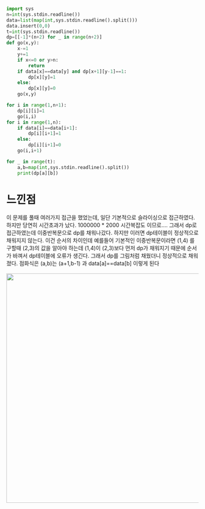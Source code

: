 ```py
import sys
n=int(sys.stdin.readline())
data=list(map(int,sys.stdin.readline().split()))
data.insert(0,0)
t=int(sys.stdin.readline())
dp=[[-1]*(n+2) for _ in range(n+2)]
def go(x,y):
    x-=1
    y+=1
    if x<=0 or y>n:
        return
    if data[x]==data[y] and dp[x+1][y-1]==1:
        dp[x][y]=1
    else:
        dp[x][y]=0
    go(x,y)

for i in range(1,n+1):
    dp[i][i]=1
    go(i,i)
for i in range(1,n):
    if data[i]==data[i+1]:
        dp[i][i+1]=1
    else:
        dp[i][i+1]=0
    go(i,i+1)

for _ in range(t):
    a,b=map(int,sys.stdin.readline().split())
    print(dp[a][b])
```
<h1>느낀점</h1>
이 문제를 풀때 여러가지 접근을 했었는데, 일단 기본적으로 슬라이싱으로 접근하였다.
하지만 당연히 시간초과가 났다. 1000000 * 2000 시간복잡도 이므로....
그래서 dp로 접근하였는데 이중반복문으로 dp를 채워나갔다. 하지만 이러면 dp테이블이 정상적으로 채워지지 않는다. 이건 순서의 차이인데
예를들어 기본적인 이중반복문이라면 (1,4) 를 구할때 (2,3)의 값을 알아야 하는데 (1,4)이 (2,3)보다 먼저 dp가 채워지기 때문에
순서가 바껴서 dp테이블에 오류가 생긴다. 그래서 dp를 그림처럼 채웠더니 정상적으로 채워졌다.
점화식은 (a,b)는 (a+1,b-1) 과 data[a]==data[b] 이렇게 된다 <br><br>
<img src="https://github.com/SeungMin2001/TIL_PS/blob/main/BOJ_py/%E1%84%89%E1%85%B3%E1%84%8F%E1%85%B3%E1%84%85%E1%85%B5%E1%86%AB%E1%84%89%E1%85%A3%E1%86%BA%202025-02-13%20%E1%84%8B%E1%85%A9%E1%84%92%E1%85%AE%206.22.09.jpg" width="600">
